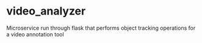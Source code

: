 # video_analyzer
Microservice run through flask that performs object tracking operations for a video annotation tool
